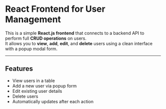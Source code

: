 #  React Frontend for User Management

This is a simple **React.js frontend** that connects to a backend API to perform full **CRUD operations** on users.  
It allows you to **view**, **add**, **edit**, and **delete** users using a clean interface with a popup modal form.

---

##  Features

-  View users in a table
-  Add a new user via popup form
-  Edit existing user details
-  Delete users
-  Automatically updates after each action
